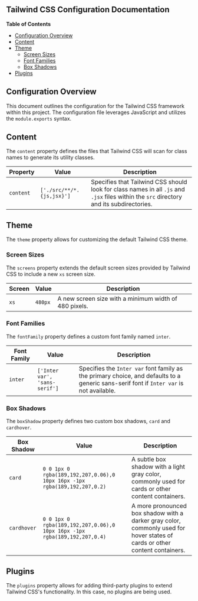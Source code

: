 ## Tailwind CSS Configuration Documentation 

**Table of Contents**

* [Configuration Overview](#configuration-overview)
* [Content](#content)
* [Theme](#theme)
    * [Screen Sizes](#screen-sizes)
    * [Font Families](#font-families)
    * [Box Shadows](#box-shadows)
* [Plugins](#plugins)

## Configuration Overview

This document outlines the configuration for the Tailwind CSS framework within this project. The configuration file leverages JavaScript and utilizes the `module.exports` syntax.

## Content

The `content` property defines the files that Tailwind CSS will scan for class names to generate its utility classes. 

| Property | Value | Description |
|---|---|---|
| `content` | `['./src/**/*.{js,jsx}']` | Specifies that Tailwind CSS should look for class names in all `.js` and `.jsx` files within the `src` directory and its subdirectories. |

## Theme

The `theme` property allows for customizing the default Tailwind CSS theme.

### Screen Sizes

The `screens` property extends the default screen sizes provided by Tailwind CSS to include a new `xs` screen size. 

| Screen | Value | Description |
|---|---|---|
| `xs` | `480px` |  A new screen size with a minimum width of 480 pixels. |

### Font Families

The `fontFamily` property defines a custom font family named `inter`.

| Font Family | Value | Description |
|---|---|---|
| `inter` | `['Inter var', 'sans-serif']` |  Specifies the `Inter var` font family as the primary choice, and defaults to a generic sans-serif font if `Inter var` is not available. |

### Box Shadows

The `boxShadow` property defines two custom box shadows, `card` and `cardhover`.

| Box Shadow | Value | Description |
|---|---|---|
| `card` | `0 0 1px 0 rgba(189,192,207,0.06),0 10px 16px -1px rgba(189,192,207,0.2)` |  A subtle box shadow with a light gray color, commonly used for cards or other content containers. |
| `cardhover` | `0 0 1px 0 rgba(189,192,207,0.06),0 10px 16px -1px rgba(189,192,207,0.4)` |  A more pronounced box shadow with a darker gray color, commonly used for hover states of cards or other content containers. |

## Plugins

The `plugins` property allows for adding third-party plugins to extend Tailwind CSS's functionality. In this case, no plugins are being used. 
